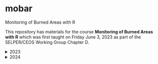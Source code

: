 # mobar
Monitoring of Burned Areas with R

This repository has materials for the course **Monitoring of Burned Areas with R**
which was first taught on Friday June 3, 2023 as part of the SELPER/CEOS Working Group
Chapter D.

<details>
<summary>2023</summary>

## XXV Congreso SELPER Mexico 2023

- On Octobre 24, starting at 12:10 hrs (CST), the content of this repository was
  shared with the attendees of the XXV Congreso SELPER Mexico 2023.  

</details>


<details>

<summary>2024</summary>

## XXI Simposio Internacional SELPER 2024

- On Octobre 26, starting at 9:10 hrs (CST), the content of this repository will be
  shared with the attendees of the XXI Simposio Internacional SELPER, Belem, Brazil.  
  
- Materials can be downloaded from my personal [website](https://irt466.wixsite.com/inder)

</details>